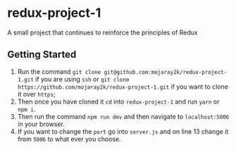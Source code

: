 # redux-project-1
A small project that continues to reinforce the principles of Redux

## Getting Started
1. Run the command `git clone git@github.com:mojaray2k/redux-project-1.git` if you are using `ssh` or `git clone https://github.com/mojaray2k/redux-project-1.git` if you want to clone it over `https`;
2. Then once you have cloned it `cd` into `redux-project-1` and run `yarn` or `npm i`.
3. Then run the command `npm run dev` and then navigate to `localhost:5006` in your browser. 
4. If you want to change the `port` go into `server.js` and on line 13 change it from `5006` to what ever you choose. 
